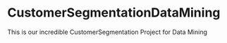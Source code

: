 # CustomerSegmentationDataMining
This is our incredible CustomerSegmentation Project for Data Mining
